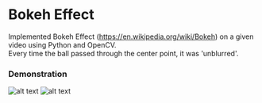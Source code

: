 # Bokeh Effect
Implemented Bokeh Effect (https://en.wikipedia.org/wiki/Bokeh) on a given video using Python and OpenCV.</br>
Every time the ball passed through the center point, it was 'unblurred'.

### Demonstration
![alt text](https://i.imgur.com/JJfLRdb.jpg)
![alt text](https://i.imgur.com/O2io1uZ.jpg)
